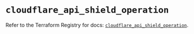 # `cloudflare_api_shield_operation`

Refer to the Terraform Registry for docs: [`cloudflare_api_shield_operation`](https://registry.terraform.io/providers/cloudflare/cloudflare/4.26.0/docs/resources/api_shield_operation).
